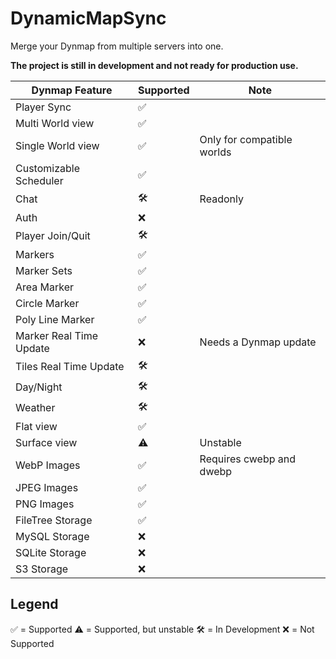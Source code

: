 # DynamicMapSync
Merge your Dynmap from multiple servers into one.

**The project is still in development and not ready for production use.**

| Dynmap Feature          | Supported | Note                       |
|-------------------------|-----------|----------------------------|
| Player Sync             | ✅         |                            |
| Multi World view        | ✅         |                            |
| Single World view       | ✅         | Only for compatible worlds |
| Customizable Scheduler  | ✅         |                            |
| Chat                    | 🛠️       | Readonly                   |
| Auth                    | ❌         |                            |
| Player Join/Quit        | 🛠️       |                            |
| Markers                 | ✅️        |                            |
| Marker Sets             | ✅️        |                            |
| Area Marker             | ✅️        |                            |
| Circle Marker           | ✅️        |                            |
| Poly Line Marker        | ✅️        |                            |
| Marker Real Time Update | ❌         | Needs a Dynmap update      |
| Tiles Real Time Update  | 🛠️       |                            |
| Day/Night               | 🛠️       |                            |
| Weather                 | 🛠️       |                            |
| Flat view               | ✅️        |                            |
| Surface view            | ⚠️        | Unstable                   |
| WebP Images             | ✅️        | Requires cwebp and dwebp   |
| JPEG Images             | ✅️        |                            |
| PNG Images              | ✅         |                            |
| FileTree Storage        | ✅         |                            |
| MySQL Storage           | ❌         |                            |
| SQLite Storage          | ❌         |                            |
| S3 Storage              | ❌         |                            |

## Legend
✅ = Supported
⚠️ = Supported, but unstable
🛠️ = In Development
❌ = Not Supported